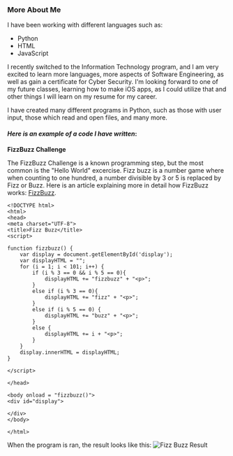 ### More About Me

I have been working with different languages such as:
- Python
- HTML
- JavaScript

I recently switched to the Information Technology program, and I am very excited to learn more languages, more aspects of Software Engineering, as well as gain a certificate for Cyber Security. I'm looking forward to one of my future classes, learning how to make iOS apps, as I could utilize that and other things I will learn on my resume for my career.

I have created many different programs in Python, such as those with user input, those which read and open files, and many more.

#### *Here is an example of a code I have written*:

**FizzBuzz Challenge**

The FizzBuzz Challenge is a known programming step, but the most common is the "Hello World" excercise. Fizz buzz is a number game where when counting to one hundred, a number divisible by 3 or 5 is replaced by Fizz or Buzz. Here is an article explaining more in detail how FizzBuzz works: [FizzBuzz](https://en.wikipedia.org/wiki/Fizz_buzz).

```
<!DOCTYPE html>
<html>
<head>
<meta charset="UTF-8">
<title>Fizz Buzz</title>
<script>

function fizzbuzz() {
	var display = document.getElementById('display');
	var displayHTML = "";
	for (i = 1; i < 101; i++) {
		if (i % 3 == 0 && i % 5 == 0){
			displayHTML += "fizzbuzz" + "<p>";
		}
		else if (i % 3 == 0){
			displayHTML += "fizz" + "<p>";
		} 
		else if (i % 5 == 0) {
			displayHTML += "buzz" + "<p>";
		} 
		else {
			displayHTML += i + "<p>";
		}
	}
	display.innerHTML = displayHTML;
}

</script>

</head>

<body onload = "fizzbuzz()">
<div id="display">

</div>
</body>

</html>
```

When the program is ran, the result looks like this:
![Fizz Buzz Result](/Documents/FizzBuzzResult.jpg)

